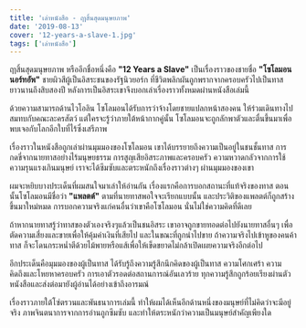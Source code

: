 ```yaml
---
title: 'เล่าหนังสือ - ฤาสิ้นสุดมนุษยภาพ'
date: '2019-08-13'
cover: '12-years-a-slave-1.jpg'
tags: ['เล่าหนังสือ']
---
```


ฤาสิ้นสุดมนุษยภาพ หรืออีกชื่อหนึ่งคือ **"12 Years a Slave"** เป็นเรื่องราวของชายชื่อ **"โซโลมอน นอร์ทอัพ"** ชายผิวสีผู้เป็นอิสระชนของรัฐนิวยอร์ก ที่ชีวิตพลิกผันถูกพรากจากครอบครัวไปเป็นทาสยาวนานถึงสิบสองปี หลังการเป็นอิสระเขาจึงบอกเล่าเรื่องราวทั้งหมดผ่านหนังสือเล่มนี้

ด้วยความสามารถด้านไวโอลิน โซโลมอนได้รับการว่าจ้างโดยชายแปลกหน้าสองคน ให้ร่วมเดินทางไปสมทบกับคณะละครสัตว์ แต่ใครจะรู้ว่าภายใต้หน้ากากคู่นั้น โซโลมอนจะถูกลักพาตัวและตื่นขึ้นมาเพื่อพบเจอกับโลกอีกใบที่ไร้ซึ่งเสรีภาพ

เรื่องราวในหนังสือถูกเล่าผ่านมุมมองของโซโลมอน เขาได้บรรยายถึงความเป็นอยู่ในชนชั้นทาส การกดขี่จากนายทาสอย่างไร้มนุษยธรรม การสูญเสียอิสระภาพและครอบครัว ความหวาดกลัวจากการใช้ความรุนแรงเกินมนุษย์ เราจะได้ซึมซับและตระหนักถึงเรื่องราวต่างๆ ผ่านมุมมองของเขา

ผมจะหยิบบางประเด็นที่ผมสนใจมาเล่าให้อ่านกัน เรื่องแรกคือการบอกสถานะที่แท้จริงของทาส ตอนนั้นโซโลมอนมีชื่อว่า **"แพลตต์"** ตามที่นายทาสพอใจจะเรียกแบบนั้น และประวิติของแพลตต์ก็ถูกสร้างขึ้นมาใหม่หมด การบอกความจริงแก่คนอื่นว่าเขาคือโซโลมอน นั่นไม่ใช่ความคิดที่ดีเลย

ถ้าหากนายทาสรู้ว่าทาสของตัวเองจริงๆแล้วเป็นชนอิสระ เขาอาจถูกขายทอดต่อไปยังนายทาสอื่นๆ เพื่อตัดความเสี่ยงและขายเพื่อให้คุ้มค่าเงินที่เสียไป และในขณะที่ถูกนำไปขาย ถ้าความจริงไปเข้าหูของคนค้าทาส ก็จะโดนกระหน่ำตีด้วยไม้พายหรือแส้เพื่อให้เข็ดขยาดไม่กล้าเปิดเผยความจริงอีกต่อไป

อีกประเด็นคือมุมมองของผู้เป็นทาส ได้รับรู้ถึงความรู้สึกนึกคิดของผู้เป็นทาส ความโศกเศร้า ความคิดถึงและโหยหาครอบครัว การเอาตัวรอดต่อสถานการณ์อันเลวร้าย ทุกความรู้สึกถูกร้อยเรียงผ่านตัวหนังสือและส่งต่อมายังผู้อ่านได้อย่างเข้าถึงอารมณ์

เรื่องราวภายใต้โซ่ตรวนและพันธนาการเล่มนี้ ทำให้ผมได้เห็นอีกด้านหนึ่งของมนุษย์ที่ไม่คิดว่าจะมีอยู่จริง ภาพจินตนาการจากการอ่านถูกซึมซับ และทำให้ตระหนักว่าความเป็นมนุษย์สำคัญเพียงใด
